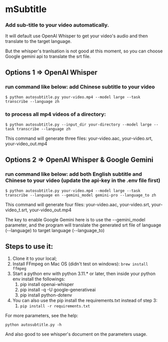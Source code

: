 # mSubtitle

### Add sub-title to your video automatically.

It will default use OpenAI Whisper to get your video's audio and then translate to the target language.

But the whisper's tranlsation is not good at this moment, so you can choose Google gemini api to translate the srt file.

## Options 1 => OpenAI Whisper

### run command like below: add Chinese subtitle to your video

`$ python autosubtitle.py your-video.mp4 --model large --task transcribe --language zh`

### to process all mp4 videos of a directory:
`$ python autosubtitle.py --input_dir your-directory --model large --task transcribe --language zh`

This command will generate three files: your-video.aac, your-video.srt, your-video_out.mp4

## Options 2 => OpenAI Whisper & Google Gemini

### run command like below: add both English subtitle and Chinese to your video (update the api-key in the .env file first)

`$ python autosubtitle.py your-video.mp4 --model large --task transcribe --language en --gemini_model gemini-pro --language_to zh`

This command will generate four files: your-video.aac, your-video.srt, your-video_t.srt, your-video_out.mp4

The key to enable Google Gemini here is to use the --gemini_model parameter, and the program will translate the generated srt file of language (--language) to target language (--language_to)

## Steps to use it:

1. Clone it to your local;
2. Install FFmpeg on Mac OS (didn't test on windows): `brew install ffmpeg`
3. Start a python env with python 3.11.\* or later, then inside your python env install the followings:
   1. pip install openai-whisper
   2. pip install -q -U google-generativeai
   3. pip install python-dotenv
4. You can also use the pip install the requirements.txt instead of step 3:
   1. `pip install -r requirements.txt`

For more parameters, see the help:

`python autosubtitle.py -h`

And also good to see whisper's document on the parameters usage.
